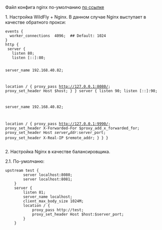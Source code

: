 <p>Файл конфига nginx по-умолчанию <a href="../nginx/files/nginx-default.conf">по ссылке</a> </p>
<p>1. Настройка WildFly + Nginx. В данном случае Nginx выступает в качестве обратного прокси:</p>
<pre><code>events {
  worker_connections  4096;  ## Default: 1024
}
http {
 server {
   listen 80;
   listen [::]:80;

   server_name 192.168.40.82;

   location / {
       proxy_pass http://127.0.0.1:8080/;
       proxy_set_header Host $host;
   }
 }
 server {
   listen 90;
   listen [::]:90;

   server_name 192.168.40.82;

   location / {
       proxy_pass http://127.0.0.1:9990/;
       proxy_set_header X-Forwarded-For $proxy_add_x_forwarded_for;
       proxy_set_header Host $server_addr:$server_port;
       proxy_set_header X-Real-IP $remote_addr;
   }
 }
}</code></pre>
<p>2. Настройка Nginx в качестве балансировщика.</p>
<p>2.1. По-умолчаню:</p>
<pre><code>upstream test {
    	server localhost:8080;
    	server localhost:8081;
    }
    server {
    	listen 81;
    	server_name localhost;
    	client_max_body_size 1024M;
    	location / {
    		proxy_pass http://test;
    		proxy_set_header Host $host:$server_port;
    	}
    }</code></pre>